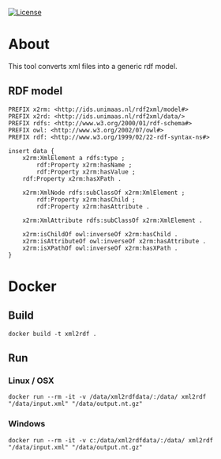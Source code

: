 [![License](https://img.shields.io/badge/license-MIT-blue.svg)](https://opensource.org/licenses/MIT)


# About
This tool converts xml files into a generic rdf model.
## RDF model
```
PREFIX x2rm: <http://ids.unimaas.nl/rdf2xml/model#>
PREFIX x2rd: <http://ids.unimaas.nl/rdf2xml/data/>
PREFIX rdfs: <http://www.w3.org/2000/01/rdf-schema#>
PREFIX owl: <http://www.w3.org/2002/07/owl#>
PREFIX rdf: <http://www.w3.org/1999/02/22-rdf-syntax-ns#>

insert data {
    x2rm:XmlElement a rdfs:type ;
        rdf:Property x2rm:hasName ;
        rdf:Property x2rm:hasValue ;
	rdf:Property x2rm:hasXPath .
		
    x2rm:XmlNode rdfs:subClassOf x2rm:XmlElement ;
        rdf:Property x2rm:hasChild ;
        rdf:Property x2rm:hasAttribute .
    
    x2rm:XmlAttribute rdfs:subClassOf x2rm:XmlElement .
    
    x2rm:isChildOf owl:inverseOf x2rm:hasChild .
    x2rm:isAttributeOf owl:inverseOf x2rm:hasAttribute .
	x2rm:isXPathOf owl:inverseOf x2rm:hasXPath .
}
```
# Docker
## Build
```
docker build -t xml2rdf .
```
## Run

### Linux / OSX
```
docker run --rm -it -v /data/xml2rdfdata/:/data/ xml2rdf "/data/input.xml" "/data/output.nt.gz"
```
### Windows
```
docker run --rm -it -v c:/data/xml2rdfdata/:/data/ xml2rdf "/data/input.xml" "/data/output.nt.gz"
```
